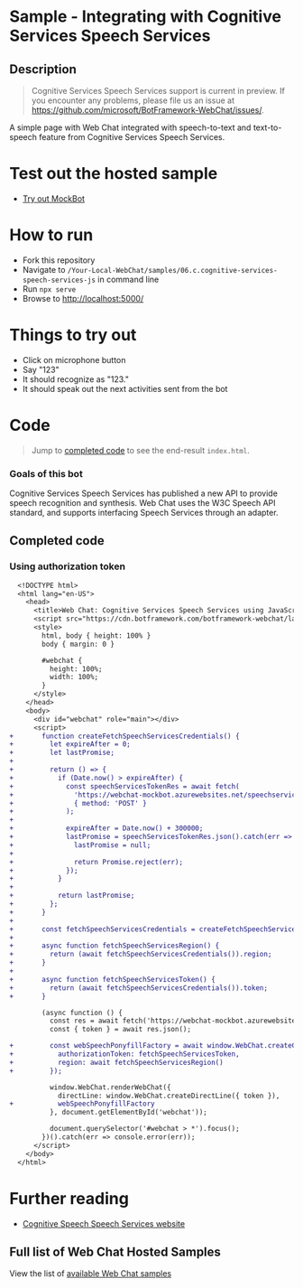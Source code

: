 # Sample - Integrating with Cognitive Services Speech Services

## Description

> Cognitive Services Speech Services support is current in preview. If you encounter any problems, please file us an issue at https://github.com/microsoft/BotFramework-WebChat/issues/.

A simple page with Web Chat integrated with speech-to-text and text-to-speech feature from Cognitive Services Speech Services.

# Test out the hosted sample

-  [Try out MockBot](https://microsoft.github.io/BotFramework-WebChat/06.c.cognitive-services-speech-services-js)

# How to run

-  Fork this repository
-  Navigate to `/Your-Local-WebChat/samples/06.c.cognitive-services-speech-services-js` in command line
-  Run `npx serve`
-  Browse to [http://localhost:5000/](http://localhost:5000/)

# Things to try out

-  Click on microphone button
-  Say "123"
-  It should recognize as "123."
-  It should speak out the next activities sent from the bot

# Code

> Jump to [completed code](#completed-code) to see the end-result `index.html`.

### Goals of this bot

Cognitive Services Speech Services has published a new API to provide speech recognition and synthesis. Web Chat uses the W3C Speech API standard, and supports interfacing Speech Services through an adapter.

## Completed code

### Using authorization token

```diff
  <!DOCTYPE html>
  <html lang="en-US">
    <head>
      <title>Web Chat: Cognitive Services Speech Services using JavaScript</title>
      <script src="https://cdn.botframework.com/botframework-webchat/latest/webchat.js"></script>
      <style>
        html, body { height: 100% }
        body { margin: 0 }

        #webchat {
          height: 100%;
          width: 100%;
        }
      </style>
    </head>
    <body>
      <div id="webchat" role="main"></div>
      <script>
+       function createFetchSpeechServicesCredentials() {
+         let expireAfter = 0;
+         let lastPromise;
+
+         return () => {
+           if (Date.now() > expireAfter) {
+             const speechServicesTokenRes = await fetch(
+               'https://webchat-mockbot.azurewebsites.net/speechservices/token',
+               { method: 'POST' }
+             );
+
+             expireAfter = Date.now() + 300000;
+             lastPromise = speechServicesTokenRes.json().catch(err => {
+               lastPromise = null;
+
+               return Promise.reject(err);
+             });
+           }
+
+           return lastPromise;
+         };
+       }
+
+       const fetchSpeechServicesCredentials = createFetchSpeechServicesCredentials();
+
+       async function fetchSpeechServicesRegion() {
+         return (await fetchSpeechServicesCredentials()).region;
+       }
+
+       async function fetchSpeechServicesToken() {
+         return (await fetchSpeechServicesCredentials()).token;
+       }

        (async function () {
          const res = await fetch('https://webchat-mockbot.azurewebsites.net/directline/token', { method: 'POST' });
          const { token } = await res.json();

+         const webSpeechPonyfillFactory = await window.WebChat.createCognitiveServicesSpeechServicesPonyfillFactory({
+           authorizationToken: fetchSpeechServicesToken,
+           region: await fetchSpeechServicesRegion()
+         });

          window.WebChat.renderWebChat({
            directLine: window.WebChat.createDirectLine({ token }),
+           webSpeechPonyfillFactory
          }, document.getElementById('webchat'));

          document.querySelector('#webchat > *').focus();
        })().catch(err => console.error(err));
      </script>
    </body>
  </html>
```

# Further reading

-  [Cognitive Speech Speech Services website](https://azure.microsoft.com/en-us/services/cognitive-services/speech-services/)

## Full list of Web Chat Hosted Samples

View the list of [available Web Chat samples](https://github.com/microsoft/BotFramework-WebChat/tree/master/samples)
